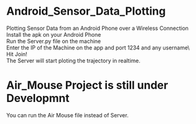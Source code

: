 # Android_Sensor_Data_Plotting
Plotting Sensor Data from an Android Phone over a Wireless Connection\
Install the apk on your Android Phone\
Run the Server.py file on the machine\
Enter the IP of the Machine on the app and port 1234 and any username\  
Hit Join!\
The Server will start ploting the trajectory in realtime.
# Air_Mouse Project is still under Developmnt
You can run the Air Mouse file instead of Server.

